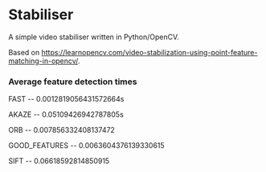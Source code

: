 # Stabiliser
A simple video stabiliser written in Python/OpenCV.

Based on https://learnopencv.com/video-stabilization-using-point-feature-matching-in-opencv/.

### Average feature detection times
FAST -- 0.0012819056431572664s

AKAZE -- 0.05109426942787805s

ORB -- 0.007856332408137472

GOOD_FEATURES -- 0.0063604376139330615

SIFT -- 0.06618592814850915
